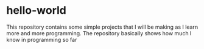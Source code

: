 # hello-world
This repository contains some simple projects that I will be making as I learn more and more programming.
The repository basically shows how much I know in programming so far

